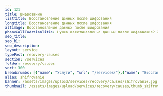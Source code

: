 ```yaml
---
id: 121
title: Шифрование
listtitle: Восстановление данных после шифрования
longtitle: Восстановление данных после шифрования
altimage: Восстановление данных после шифрования
phoneCallToActionTitle: Нужно восстановление данных после шифрования? Звоните!
seo_title: 
seo_h1: 
seo_description: 
layout: service
typePost: recovery-causes
section: /services
folder: recovery/causes
sort: 300
breadcrumbs: [{"name": "Услуги", "url": "/services/"},{"name": "Восстановление данных", "url": "/services/recovery/"},{"name": "После проишествий", "url":  "/services/recovery/causes/"}]
alias: shifrovanie
banner: /assets/images/upload/services/recovery/causes/shifrovanie.jpg
thumbnail: /assets/images/upload/services/recovery/causes/thumb_shifrovanie.jpg
---
```

